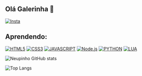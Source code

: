 ## Olá Galerinha 👋
[![Insta](https://img.shields.io/badge/Instagram-E4405F?style=for-the-badge&logo=instagram&logoColor=white)](https://www.instagram.com/jvneup/)

## Aprendendo:
[![HTML5](https://img.shields.io/badge/HTML5-E34F26?style=for-the-badge&logo=html5&logoColor=white)]() [![CSS3](https://img.shields.io/badge/CSS3-1572B6?style=for-the-badge&logo=css3&logoColor=white)]() [![JAVASCRIPT](https://img.shields.io/badge/JavaScript-F7DF1E?style=for-the-badge&logo=javascript&logoColor=black)]() [![Node.js](https://img.shields.io/badge/Node.js-43853D?style=for-the-badge&logo=node.js&logoColor=white)]() [![PYTHON](https://img.shields.io/badge/Python-3776AB?style=for-the-badge&logo=python&logoColor=white)]() [![LUA](https://img.shields.io/badge/Lua-2C2D72?style=for-the-badge&logo=lua&logoColor=white)]()

![Neupinho GitHub stats](https://github-readme-stats.vercel.app/api?username=neupinho&show_icons=true&theme=tokyonight)

![Top Langs](https://github-readme-stats.vercel.app/api/top-langs/?username=neupinho&hide_progress=false&theme=tokyonight)
